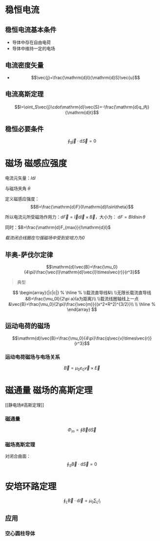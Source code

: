 # 稳恒电流
## 稳恒电流基本条件
- 导体中存在自由电荷
- 导体中维持一定的电场
## 电流密度矢量
- $$\vec{j}=\frac{\mathrm{d}I}{\mathrm{d}S}\vec{u}$$

## 电流高斯定理
$$I=\oint_S\vec{j}\cdot\mathrm{d}\vec{S}=-\frac{\mathrm{d}q_内}{\mathrm{d}t}$$
## 稳恒必要条件
$$\oint_S\vec{j}\cdot\mathrm{d}\vec{S}=0$$
# 磁场 磁感应强度
电流元矢量：$I\mathrm{d}l$

与磁场夹角 $\theta$

定义磁感应强度：
$$B=\frac{\mathrm{d}F}{I\mathrm{d}l\sin\theta}$$

所以电流元所受磁场作用力：$\mathrm{d}\vec{F}=\vec{I}\mathrm{d}\vec{l}\times\vec{B}$，大小为： $\mathrm{d}F=BI\mathrm{d}l\sin\theta$

同时：$B=\frac{\mathrm{d}F_{max}}{I\mathrm{d}l}$

*载流闭合线圈在匀强磁场中受到安培力为0*
## 毕奥-萨伐尔定律
$$\mathrm{d}\vec{B}=\frac{\mu_0}{4\pi}\frac{\vec{I}\mathrm{d}\vec{l}\times\vec{r}}{r^3}$$

> 典型

$$
\begin{array}{|c|c|} %
    \hline %
    \\载流直导线&\\
    \\无限长载流直导线&B=\frac{\mu_0I}{2\pi a}(a为距离)\\
    \\载流线圈轴线上一点&\vec{B}=\frac{\mu_0}{2\pi}\frac{\vec{m}}{(x^2+R^2)^{3/2}}\\
    \\
    \hline %
\end{array}
$$
## 运动电荷的磁场
$$\mathrm{d}\vec{B}=\frac{\mu_0}{4\pi}\frac{q\vec{v}\times\vec{r}}{r^3}$$
### 运动电荷磁场与电场关系
$$\vec{B}=\mu_0\varepsilon_0\vec{v}\times\vec{E}$$

# 磁通量 磁场的高斯定理
[[静电场#高斯定理]]
### 磁通量
$$\Phi_m=\oint\vec{B}\mathrm{d}\vec{S}$$
### 磁场高斯定理
对闭合曲面：
$$\oint_S\vec{B}\cdot\mathrm{d}\vec{S}=0$$
# 安培环路定理
$$\oint_L\vec{B}\cdot\mathrm{d}\vec{l}=\mu_0\sum_LI_i$$

## 应用
### 空心圆柱导体

